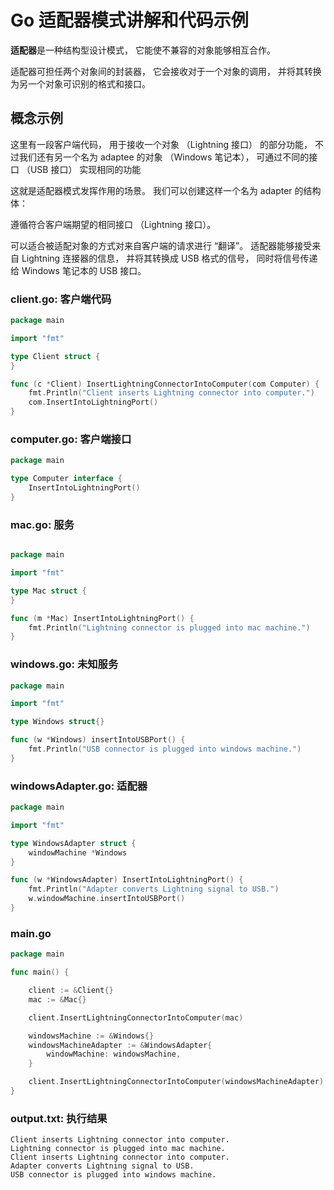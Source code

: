 # Go 适配器模式讲解和代码示例

**适配器**是一种结构型设计模式， 它能使不兼容的对象能够相互合作。

适配器可担任两个对象间的封装器， 它会接收对于一个对象的调用， 并将其转换为另一个对象可识别的格式和接口。

## 概念示例
这里有一段客户端代码， 用于接收一个对象 （Lightning 接口） 的部分功能， 不过我们还有另一个名为 adaptee 的对象 （Windows 笔记本）， 可通过不同的接口 （USB 接口） 实现相同的功能

这就是适配器模式发挥作用的场景。 我们可以创建这样一个名为 adapter 的结构体：

遵循符合客户端期望的相同接口 （Lightning 接口）。

可以适合被适配对象的方式对来自客户端的请求进行 “翻译”。 适配器能够接受来自 Lightning 连接器的信息， 并将其转换成 USB 格式的信号， 同时将信号传递给 Windows 笔记本的 USB 接口。

 ### client.go: 客户端代码
```go
package main

import "fmt"

type Client struct {
}

func (c *Client) InsertLightningConnectorIntoComputer(com Computer) {
    fmt.Println("Client inserts Lightning connector into computer.")
    com.InsertIntoLightningPort()
}
```
### computer.go: 客户端接口
```go
package main

type Computer interface {
    InsertIntoLightningPort()
}

```


### mac.go: 服务
```go

package main

import "fmt"

type Mac struct {
}

func (m *Mac) InsertIntoLightningPort() {
    fmt.Println("Lightning connector is plugged into mac machine.")
}
```

### windows.go: 未知服务
```go
package main

import "fmt"

type Windows struct{}

func (w *Windows) insertIntoUSBPort() {
    fmt.Println("USB connector is plugged into windows machine.")
}

```

### windowsAdapter.go: 适配器
```go
package main

import "fmt"

type WindowsAdapter struct {
    windowMachine *Windows
}

func (w *WindowsAdapter) InsertIntoLightningPort() {
    fmt.Println("Adapter converts Lightning signal to USB.")
    w.windowMachine.insertIntoUSBPort()
}

```

### main.go
```go
package main

func main() {

    client := &Client{}
    mac := &Mac{}

    client.InsertLightningConnectorIntoComputer(mac)

    windowsMachine := &Windows{}
    windowsMachineAdapter := &WindowsAdapter{
        windowMachine: windowsMachine,
    }

    client.InsertLightningConnectorIntoComputer(windowsMachineAdapter)
}

```

### output.txt: 执行结果
```text
Client inserts Lightning connector into computer.
Lightning connector is plugged into mac machine.
Client inserts Lightning connector into computer.
Adapter converts Lightning signal to USB.
USB connector is plugged into windows machine.
```

